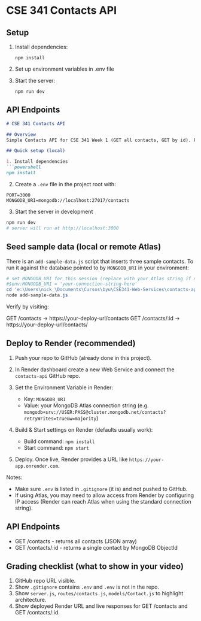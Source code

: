 # CSE 341 Contacts API

## Setup

1. Install dependencies:
   ```
   npm install
   ```

2. Set up environment variables in .env file

3. Start the server:
   ```
   npm run dev
   ```

## API Endpoints

```markdown
# CSE 341 Contacts API

## Overview
Simple Contacts API for CSE 341 Week 1 (GET all contacts, GET by id). Follows basic MVC: `server.js`, `routes/contacts.js`, `models/Contact.js`.

## Quick setup (local)

1. Install dependencies
```powershell
npm install
```

2. Create a `.env` file in the project root with:
```text
PORT=3000
MONGODB_URI=mongodb://localhost:27017/contacts
```

3. Start the server in development
```powershell
npm run dev
# server will run at http://localhost:3000
```

## Seed sample data (local or remote Atlas)
There is an `add-sample-data.js` script that inserts three sample contacts. To run it against the database pointed to by `MONGODB_URI` in your environment:

```powershell
# set MONGODB_URI for this session (replace with your Atlas string if needed)
#$env:MONGODB_URI = 'your-connection-string-here'
cd 'e:\Users\nick_\Documents\Cursos\byu\CSE341-Web-Services\contacts-api'
node add-sample-data.js
```

Verify by visiting:

GET /contacts -> https://your-deploy-url/contacts
GET /contacts/:id -> https://your-deploy-url/contacts/<id>

## Deploy to Render (recommended)

1. Push your repo to GitHub (already done in this project).
2. In Render dashboard create a new Web Service and connect the `contacts-api` GitHub repo.
3. Set the Environment Variable in Render:

   - Key: `MONGODB_URI`
   - Value: your MongoDB Atlas connection string (e.g. `mongodb+srv://USER:PASS@cluster.mongodb.net/contacts?retryWrites=true&w=majority`)

4. Build & Start settings on Render (defaults usually work):
   - Build command: `npm install`
   - Start command: `npm start`

5. Deploy. Once live, Render provides a URL like `https://your-app.onrender.com`.

Notes:
- Make sure `.env` is listed in `.gitignore` (it is) and not pushed to GitHub.
- If using Atlas, you may need to allow access from Render by configuring IP access (Render can reach Atlas when using the standard connection string).

## API Endpoints

- GET /contacts - returns all contacts (JSON array)
- GET /contacts/:id - returns a single contact by MongoDB ObjectId

## Grading checklist (what to show in your video)

1. GitHub repo URL visible.
2. Show `.gitignore` contains `.env` and `.env` is not in the repo.
3. Show `server.js`, `routes/contacts.js`, `models/Contact.js` to highlight architecture.
4. Show deployed Render URL and live responses for GET /contacts and GET /contacts/:id.

```
